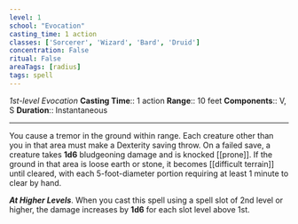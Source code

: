 ```yaml
---
level: 1
school: "Evocation"
casting_time: 1 action
classes: ['Sorcerer', 'Wizard', 'Bard', 'Druid']
concentration: False
ritual: False
areaTags: [radius]
tags: spell
---
```


_1st-level Evocation_
**Casting Time**:: 1 action
**Range**:: 10 feet
**Components**:: V, S
**Duration**:: Instantaneous

---

You cause a tremor in the ground within range. Each creature other than you in that area must make a Dexterity saving throw. On a failed save, a creature takes **1d6** bludgeoning damage and is knocked [[prone]]. If the ground in that area is loose earth or stone, it becomes [[difficult terrain]] until cleared, with each 5-foot-diameter portion requiring at least 1 minute to clear by hand.


**_At Higher Levels_**. When you cast this spell using a spell slot of 2nd level or higher, the damage increases by **1d6** for each slot level above 1st.


